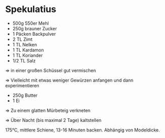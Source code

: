 # Spekulatius

* 500g 550er Mehl
* 250g brauner Zucker
* 1 Päcken Backpulver
* 2 TL Zimt
* 1 TL Nelken
* 1 TL Kardamon
* 1 TL Koriander
* 1/2 TL Salz

=> in einer großen Schüssel gut vermischen

=> Vielleicht mit etwas weniger Gewürzen anfangen und dann experimentieren

* 250g Butter
* 1 Ei

=> Zu einem glatten Mürbeteig verkneten

=> Über Nacht (bis maximal 2 Tage) kaltstellen

175°C, mittlere Schiene, 13-16 Minuten backen. Abhängig von Modeldicke.
